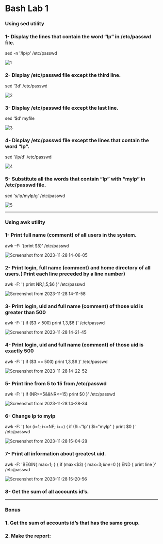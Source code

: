 # Bash Lab 1
### Using sed utility
### 1- Display the lines that contain the word “lp” in /etc/passwd file.
sed -n '/lp/p' /etc/passwd

![1](https://github.com/stevenadel/Red-Hat-Sysadmin-ITI-44/assets/111876286/affc4a5f-3ebd-4815-9cbd-6b501724862b)

### 2- Display /etc/passwd file except the third line.
sed '3d' /etc/passwd

![2](https://github.com/stevenadel/Red-Hat-Sysadmin-ITI-44/assets/111876286/75235534-1839-4aea-b624-8ffc5b07a19d)

### 3- Display /etc/passwd file except the last line.
sed ‘$d’ myfile

![3](https://github.com/stevenadel/Red-Hat-Sysadmin-ITI-44/assets/111876286/60975b62-bef4-4e96-a291-3e2c34ec984a)

### 4- Display /etc/passwd file except the lines that contain the word “lp”.
sed '/lp/d' /etc/passwd

![4](https://github.com/stevenadel/Red-Hat-Sysadmin-ITI-44/assets/111876286/f29f1ced-7109-40a1-aed4-c0245dd260e2)

### 5- Substitute all the words that contain “lp” with “mylp” in /etc/passwd file.
sed 's/lp/mylp/g' /etc/passwd

![5](https://github.com/stevenadel/Red-Hat-Sysadmin-ITI-44/assets/111876286/ce9d2e10-a02f-486d-8570-2a2e12f6fb4b)

---------------------------------------------------------------------------------------

### Using awk utility
### 1- Print full name (comment) of all users in the system.
awk –F: ‘{print $5}’ /etc/passwd

![Screenshot from 2023-11-28 14-06-05](https://github.com/stevenadel/Red-Hat-Sysadmin-ITI-44/assets/111876286/f790597e-ab93-4d37-a185-a3792ff7672b)

### 2- Print login, full name (comment) and home directory of all users.( Print each line preceded by a line number)
awk -F: '{ print NR,$1,$5,$6 }' /etc/passwd

![Screenshot from 2023-11-28 14-11-58](https://github.com/stevenadel/Red-Hat-Sysadmin-ITI-44/assets/111876286/05710340-dca2-428a-968e-a4e4135226da)

### 3- Print login, uid and full name (comment) of those uid is greater than 500
awk -F: '{ if ($3 > 500) print $1,$3,$6 }' /etc/passwd

![Screenshot from 2023-11-28 14-21-45](https://github.com/stevenadel/Red-Hat-Sysadmin-ITI-44/assets/111876286/4d743f7a-a445-4594-a458-03970f1ae54f)

### 4- Print login, uid and full name (comment) of those uid is exactly 500
awk -F: '{ if ($3 == 500) print $1,$3,$6 }' /etc/passwd

![Screenshot from 2023-11-28 14-22-52](https://github.com/stevenadel/Red-Hat-Sysadmin-ITI-44/assets/111876286/5eadbb44-3896-489e-a417-02f3593c186a)

### 5- Print line from 5 to 15 from /etc/passwd
awk -F: '{ if (NR>=5&&NR<=15) print $0 }' /etc/passwd

![Screenshot from 2023-11-28 14-28-34](https://github.com/stevenadel/Red-Hat-Sysadmin-ITI-44/assets/111876286/00cf2f5f-1857-41e6-b03a-9c1a81966e1d)

### 6- Change lp to mylp
awk -F: '{ for (i=1; i<=NF; i++) { if ($i~"lp") $i="mylp" } print $0 }' /etc/passwd

![Screenshot from 2023-11-28 15-04-28](https://github.com/stevenadel/Red-Hat-Sysadmin-ITI-44/assets/111876286/dc75ad94-868d-4a97-bd98-7d401c86ad03)

### 7- Print all information about greatest uid.
awk -F: 'BEGIN{ max=1; } { if (max<$3) { max=$3;  line=$0 }} END { print line }' /etc/passwd

![Screenshot from 2023-11-28 15-20-56](https://github.com/stevenadel/Red-Hat-Sysadmin-ITI-44/assets/111876286/48f2e9f3-820b-42f0-a8e5-e79ecf530cb8)

### 8- Get the sum of all accounts id’s.


---------------------------------------------------------------------------------------

### Bonus
### 1. Get the sum of accounts id’s that has the same group.
### 2. Make the report:

